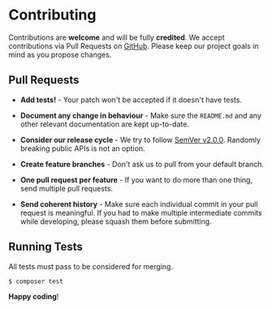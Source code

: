 # Contributing

Contributions are **welcome** and will be fully **credited**. We accept contributions via Pull Requests on [GitHub](https://github.com/nodejsfunc/split_file_by_separator).  Please keep our project goals in mind as you propose changes.

## Pull Requests

- **Add tests!** - Your patch won't be accepted if it doesn't have tests.

- **Document any change in behaviour** - Make sure the `README.md` and any other relevant documentation are kept up-to-date.

- **Consider our release cycle** - We try to follow [SemVer v2.0.0](https://semver.org/). Randomly breaking public APIs is not an option.

- **Create feature branches** - Don't ask us to pull from your default branch.

- **One pull request per feature** - If you want to do more than one thing, send multiple pull requests.

- **Send coherent history** - Make sure each individual commit in your pull request is meaningful. If you had to make multiple intermediate commits while developing, please squash them before submitting.


## Running Tests

All tests must pass to be considered for merging.

``` bash
$ composer test
```

**Happy coding**!
